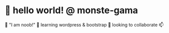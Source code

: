 <h1>👋 hello world! @ monste-gama</h1>
👀 "I am noob!"
🌱    learning wordpress & bootstrap
💞️    looking to collaborate
📫 

<!---
monste-gama/monste-gama is a ✨ special ✨ repository because its `README.md` (this file) appears on your GitHub profile.
You can click the Preview link to take a look at your changes.
--->
